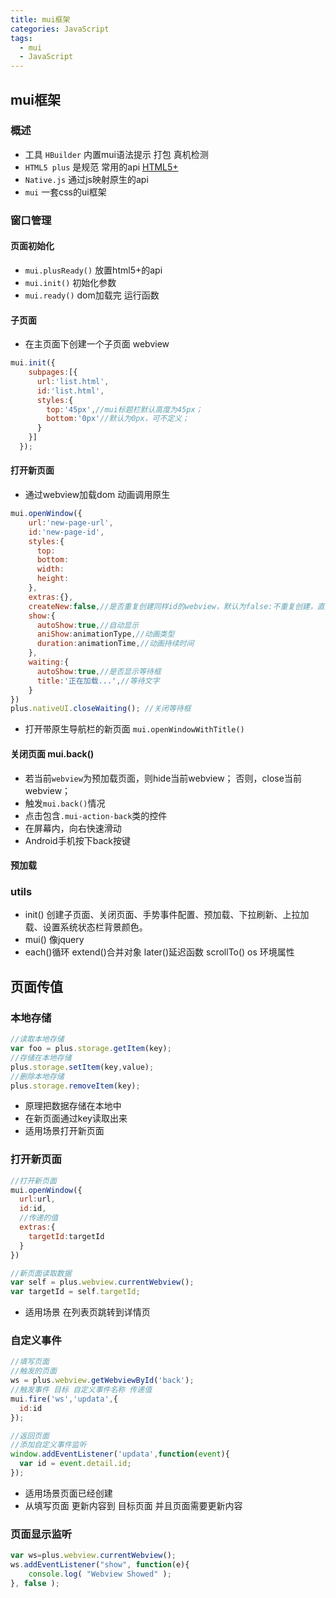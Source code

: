 ```yaml
---
title: mui框架
categories: JavaScript
tags:
  - mui
  - JavaScript
---
```




## mui框架

### 概述

- 工具 `HBuilder` 内置mui语法提示 打包 真机检测
- `HTML5 plus` 是规范 常用的api [HTML5+](http://www.html5plus.org/doc/h5p.html)
- `Native.js` 通过js映射原生的api
- `mui` 一套css的ui框架

### 窗口管理

#### 页面初始化

- `mui.plusReady()` 放置html5+的api
- `mui.init()` 初始化参数
- `mui.ready()` dom加载完 运行函数

#### 子页面

- 在主页面下创建一个子页面 webview

```javascript
mui.init({
    subpages:[{
      url:'list.html',
      id:'list.html',
      styles:{
        top:'45px',//mui标题栏默认高度为45px；
        bottom:'0px'//默认为0px，可不定义；
      }
    }]
  });
```

#### 打开新页面

- 通过webview加载dom 动画调用原生

```javascript
mui.openWindow({
    url:'new-page-url',
    id:'new-page-id',
    styles:{
      top:
      bottom:
      width:
      height:
    },
    extras:{},
    createNew:false,//是否重复创建同样id的webview，默认为false:不重复创建，直接显示
    show:{
      autoShow:true,//自动显示
      aniShow:animationType,//动画类型
      duration:animationTime,//动画持续时间
    },
    waiting:{
      autoShow:true,//是否显示等待框
      title:'正在加载...',//等待文字
    }
})
plus.nativeUI.closeWaiting(); //关闭等待框
```

- 打开带原生导航栏的新页面
  `mui.openWindowWithTitle()`

#### 关闭页面 mui.back()

- 若当前`webview`为预加载页面，则hide当前webview；
  否则，close当前webview；
- 触发`mui.back()`情况
- 点击包含`.mui-action-back`类的控件
- 在屏幕内，向右快速滑动
- Android手机按下back按键

#### 预加载

### utils

- init() 创建子页面、关闭页面、手势事件配置、预加载、下拉刷新、上拉加载、设置系统状态栏背景颜色。
- mui() 像jquery
- each()循环 extend()合并对象 later()延迟函数 scrollTo() os 环境属性

## 页面传值

### 本地存储

```javascript
//读取本地存储
var foo = plus.storage.getItem(key);
//存储在本地存储
plus.storage.setItem(key,value);
//删除本地存储
plus.storage.removeItem(key);
```

- 原理把数据存储在本地中
- 在新页面通过key读取出来
- 适用场景打开新页面

### 打开新页面

```javascript
//打开新页面
mui.openWindow({
  url:url,
  id:id,
  //传递的值
  extras:{
    targetId:targetId
  }
})
```

```javascript
//新页面读取数据
var self = plus.webview.currentWebview();
var targetId = self.targetId;
```

- 适用场景 在列表页跳转到详情页

### 自定义事件

```javascript
//填写页面
//触发的页面
ws = plus.webview.getWebviewById('back');
//触发事件 目标 自定义事件名称 传递值
mui.fire('ws','updata',{
  id:id
});
```

```javascript
//返回页面
//添加自定义事件监听
window.addEventListener('updata',function(event){
  var id = event.detail.id;
});
```

- 适用场景页面已经创建
- 从填写页面 更新内容到 目标页面 并且页面需要更新内容

### 页面显示监听

```javascript
var ws=plus.webview.currentWebview();
ws.addEventListener("show", function(e){
    console.log( "Webview Showed" );
}, false );
```

